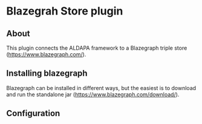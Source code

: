 Blazegrah Store plugin
======================

## About

This plugin connects the ALDAPA framework to a Blazegraph triple store (https://www.blazegraph.com/). 

## Installing blazegraph

Blazegraph can be installed in different ways, but the easiest is to download and run the standalone jar (https://www.blazegraph.com/download/).

## Configuration